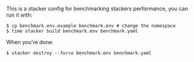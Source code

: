 This is a stacker config for benchmarking stackers performance, you can run it with:

```
$ cp benchmark.env.example benchmark.env # change the namespace
$ time stacker build benchmark.env benchmark.yaml
```

When you're done:

```
$ stacker destroy --force benchmark.env benchmark.yaml
```
